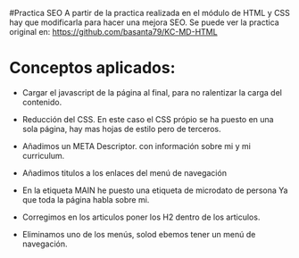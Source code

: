 #Practica SEO
A partir de la practica realizada en el módulo de HTML y CSS hay que modificarla para hacer una mejora SEO.
Se puede ver la practica original en: https://github.com/basanta79/KC-MD-HTML

# Conceptos aplicados:
 - Cargar el javascript de la página al final, para no ralentizar la carga del contenido.
 - Reducción del CSS. En este caso el CSS própio se ha puesto en una sola página, hay mas hojas de estilo pero de terceros.
 - Añadimos un META Descriptor. con información sobre mi y mi curriculum.
 - Añadimos titulos a los enlaces del menú de navegación

 - En la etiqueta MAIN he puesto una etiqueta de microdato de persona Ya que toda la página habla sobre mi.

 - Corregimos en los articulos poner los H2 dentro de los articulos.

 - Eliminamos uno de los menús, solod ebemos tener un menú de navegación.


 